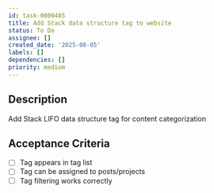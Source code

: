 ```yaml
---
id: task-0000485
title: Add Stack data structure tag to website
status: To Do
assignee: []
created_date: '2025-08-05'
labels: []
dependencies: []
priority: medium
---
```


## Description

Add Stack LIFO data structure tag for content categorization

## Acceptance Criteria

- [ ] Tag appears in tag list
- [ ] Tag can be assigned to posts/projects
- [ ] Tag filtering works correctly
